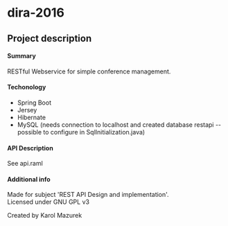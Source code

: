 # dira-2016  
## Project description  
#### Summary  
RESTful Webservice for simple conference management.  
#### Techonology  
* Spring Boot
* Jersey  
* Hibernate
* MySQL (needs connection to localhost and created database restapi -- possible to configure in SqlInitialization.java)  
 
  
#### API Description  
See api.raml   
  
#### Additional info  
Made for subject 'REST API Design and implementation'.  
Licensed under GNU GPL v3

Created by Karol Mazurek
